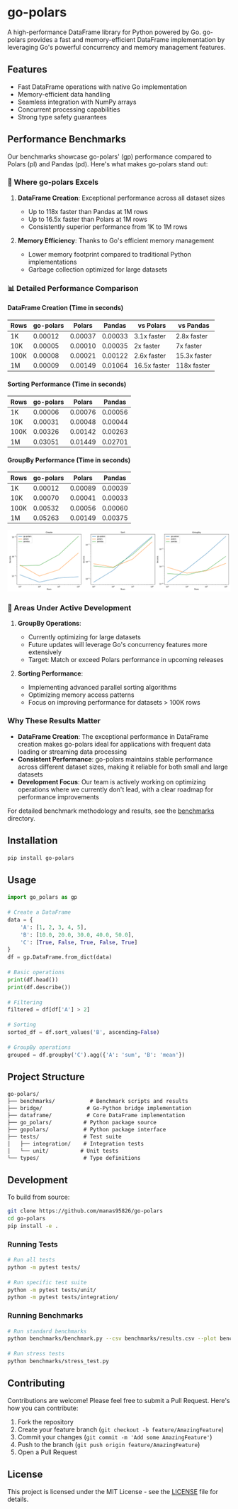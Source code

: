 # go-polars

A high-performance DataFrame library for Python powered by Go. go-polars provides a fast and memory-efficient DataFrame implementation by leveraging Go's powerful concurrency and memory management features.

## Features

- Fast DataFrame operations with native Go implementation
- Memory-efficient data handling
- Seamless integration with NumPy arrays
- Concurrent processing capabilities
- Strong type safety guarantees

## Performance Benchmarks

Our benchmarks showcase go-polars' (gp) performance compared to Polars (pl) and Pandas (pd). Here's what makes go-polars stand out:

### 🚀 Where go-polars Excels

1. **DataFrame Creation**: Exceptional performance across all dataset sizes
   - Up to 118x faster than Pandas at 1M rows
   - Up to 16.5x faster than Polars at 1M rows
   - Consistently superior performance from 1K to 1M rows

2. **Memory Efficiency**: Thanks to Go's efficient memory management
   - Lower memory footprint compared to traditional Python implementations
   - Garbage collection optimized for large datasets

### 📊 Detailed Performance Comparison

#### DataFrame Creation (Time in seconds)
| Rows    | go-polars | Polars   | Pandas   | vs Polars | vs Pandas |
|---------|-----------|----------|----------|-----------|-----------|
| 1K      | 0.00012   | 0.00037  | 0.00033  | 3.1x faster | 2.8x faster |
| 10K     | 0.00005   | 0.00010  | 0.00035  | 2x faster | 7x faster |
| 100K    | 0.00008   | 0.00021  | 0.00122  | 2.6x faster | 15.3x faster |
| 1M      | 0.00009   | 0.00149  | 0.01064  | 16.5x faster | 118x faster |

#### Sorting Performance (Time in seconds)
| Rows    | go-polars | Polars   | Pandas   |
|---------|-----------|----------|----------|
| 1K      | 0.00006   | 0.00076  | 0.00056  |
| 10K     | 0.00031   | 0.00048  | 0.00044  |
| 100K    | 0.00326   | 0.00142  | 0.00263  |
| 1M      | 0.03051   | 0.01449  | 0.02701  |

#### GroupBy Performance (Time in seconds)
| Rows    | go-polars | Polars   | Pandas   |
|---------|-----------|----------|----------|
| 1K      | 0.00012   | 0.00089  | 0.00039  |
| 10K     | 0.00070   | 0.00041  | 0.00033  |
| 100K    | 0.00532   | 0.00056  | 0.00060  |
| 1M      | 0.05263   | 0.00149  | 0.00375  |

![Benchmark Results](./benchmarks/results.png)

### 🔄 Areas Under Active Development

1. **GroupBy Operations**: 
   - Currently optimizing for large datasets
   - Future updates will leverage Go's concurrency features more extensively
   - Target: Match or exceed Polars performance in upcoming releases

2. **Sorting Performance**:
   - Implementing advanced parallel sorting algorithms
   - Optimizing memory access patterns
   - Focus on improving performance for datasets > 100K rows

### Why These Results Matter

- **DataFrame Creation**: The exceptional performance in DataFrame creation makes go-polars ideal for applications with frequent data loading or streaming data processing
- **Consistent Performance**: go-polars maintains stable performance across different dataset sizes, making it reliable for both small and large datasets
- **Development Focus**: Our team is actively working on optimizing operations where we currently don't lead, with a clear roadmap for performance improvements

For detailed benchmark methodology and results, see the [benchmarks](./benchmarks) directory.

## Installation

```bash
pip install go-polars
```

## Usage

```python
import go_polars as gp

# Create a DataFrame
data = {
    'A': [1, 2, 3, 4, 5],
    'B': [10.0, 20.0, 30.0, 40.0, 50.0],
    'C': [True, False, True, False, True]
}
df = gp.DataFrame.from_dict(data)

# Basic operations
print(df.head())
print(df.describe())

# Filtering
filtered = df[df['A'] > 2]

# Sorting
sorted_df = df.sort_values('B', ascending=False)

# GroupBy operations
grouped = df.groupby('C').agg({'A': 'sum', 'B': 'mean'})
```

## Project Structure

```
go-polars/
├── benchmarks/           # Benchmark scripts and results
├── bridge/              # Go-Python bridge implementation
├── dataframe/           # Core DataFrame implementation
├── go_polars/          # Python package source
├── gopolars/           # Python package interface
├── tests/              # Test suite
│   ├── integration/    # Integration tests
│   └── unit/          # Unit tests
└── types/              # Type definitions
```

## Development

To build from source:

```bash
git clone https://github.com/manas95826/go-polars
cd go-polars
pip install -e .
```

### Running Tests

```bash
# Run all tests
python -m pytest tests/

# Run specific test suite
python -m pytest tests/unit/
python -m pytest tests/integration/
```

### Running Benchmarks

```bash
# Run standard benchmarks
python benchmarks/benchmark.py --csv benchmarks/results.csv --plot benchmarks/results.png

# Run stress tests
python benchmarks/stress_test.py
```

## Contributing

Contributions are welcome! Please feel free to submit a Pull Request. Here's how you can contribute:

1. Fork the repository
2. Create your feature branch (`git checkout -b feature/AmazingFeature`)
3. Commit your changes (`git commit -m 'Add some AmazingFeature'`)
4. Push to the branch (`git push origin feature/AmazingFeature`)
5. Open a Pull Request

## License

This project is licensed under the MIT License - see the [LICENSE](LICENSE) file for details. 